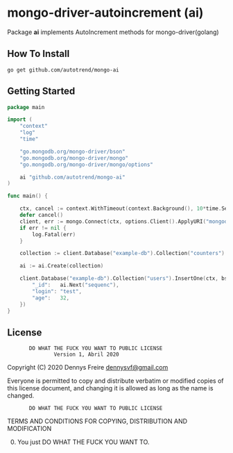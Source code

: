 # mongo-driver-autoincrement (ai)
Package **ai** implements AutoIncrement methods for mongo-driver(golang) 

## How To Install

```
go get github.com/autotrend/mongo-ai
```

## Getting Started

```go
package main

import (
	"context"
	"log"
	"time"

	"go.mongodb.org/mongo-driver/bson"
	"go.mongodb.org/mongo-driver/mongo"
	"go.mongodb.org/mongo-driver/mongo/options"

	ai "github.com/autotrend/mongo-ai"
)

func main() {

	ctx, cancel := context.WithTimeout(context.Background(), 10*time.Second)
	defer cancel()
	client, err := mongo.Connect(ctx, options.Client().ApplyURI("mongodb://localhost:27017"))
	if err != nil {
		log.Fatal(err)
	}

	collection := client.Database("example-db").Collection("counters")

	ai := ai.Create(collection)

    client.Database("example-db").Collection("users").InsertOne(ctx, bson.M{
		"_id":   ai.Next("sequenc"),
		"login": "test",
		"age":   32,
	})
}

```

## License
           DO WHAT THE FUCK YOU WANT TO PUBLIC LICENSE
                   Version 1, Abril 2020

Copyright (C) 2020 Dennys Freire <dennysvf@gmail.com>

Everyone is permitted to copy and distribute verbatim or modified
copies of this license document, and changing it is allowed as long
as the name is changed.

           DO WHAT THE FUCK YOU WANT TO PUBLIC LICENSE
  TERMS AND CONDITIONS FOR COPYING, DISTRIBUTION AND MODIFICATION

 0. You just DO WHAT THE FUCK YOU WANT TO.
